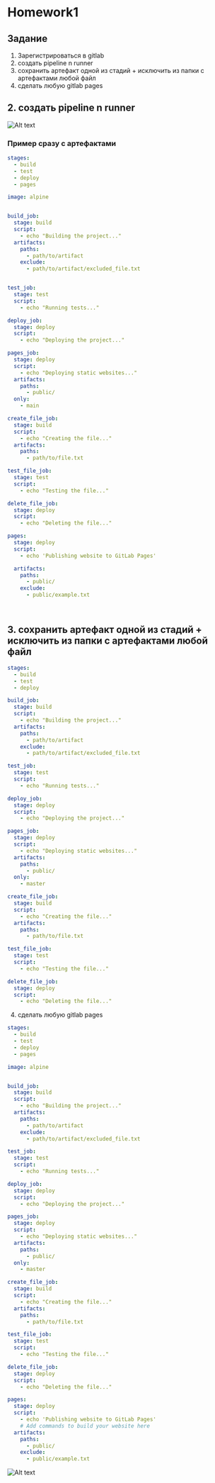 # Homework1

## Задание
1. Зарегистрироваться в gitlab
2. создать pipeline n runner
3. сохранить артефакт одной из стадий + исключить из папки с артефактами любой файл 
4. сделать любую gitlab pages

## 2. создать pipeline n runner

![Alt text](<fotos/Снимок экрана_1.png>)

### Пример сразу с артефактами
```yaml
stages:
  - build
  - test
  - deploy
  - pages

image: alpine


build_job:
  stage: build
  script:
    - echo "Building the project..."
  artifacts:
    paths:
      - path/to/artifact
    exclude:
      - path/to/artifact/excluded_file.txt


test_job:
  stage: test
  script:
    - echo "Running tests..."

deploy_job:
  stage: deploy
  script:
    - echo "Deploying the project..."

pages_job:
  stage: deploy
  script:
    - echo "Deploying static websites..."
  artifacts:
    paths:
      - public/
  only:
    - main

create_file_job:
  stage: build
  script:
    - echo "Creating the file..."
  artifacts:
    paths:
      - path/to/file.txt

test_file_job:
  stage: test
  script:
    - echo "Testing the file..."

delete_file_job:
  stage: deploy
  script:
    - echo "Deleting the file..."

pages:
  stage: deploy
  script:
    - echo 'Publishing website to GitLab Pages'

  artifacts:
    paths:
      - public/
    exclude:
      - public/example.txt




```


## 3. сохранить артефакт одной из стадий + исключить из папки с артефактами любой файл 

```yaml
stages:
  - build
  - test
  - deploy

build_job:
  stage: build
  script:
    - echo "Building the project..."
  artifacts:
    paths:
      - path/to/artifact
    exclude:
      - path/to/artifact/excluded_file.txt

test_job:
  stage: test
  script:
    - echo "Running tests..."

deploy_job:
  stage: deploy
  script:
    - echo "Deploying the project..."

pages_job:
  stage: deploy
  script:
    - echo "Deploying static websites..."
  artifacts:
    paths:
      - public/
  only:
    - master

create_file_job:
  stage: build
  script:
    - echo "Creating the file..."
  artifacts:
    paths:
      - path/to/file.txt

test_file_job:
  stage: test
  script:
    - echo "Testing the file..."

delete_file_job:
  stage: deploy
  script:
    - echo "Deleting the file..."

```

4. сделать любую gitlab pages

```yaml
stages:
  - build
  - test
  - deploy
  - pages

image: alpine


build_job:
  stage: build
  script:
    - echo "Building the project..."
  artifacts:
    paths:
      - path/to/artifact
    exclude:
      - path/to/artifact/excluded_file.txt

test_job:
  stage: test
  script:
    - echo "Running tests..."

deploy_job:
  stage: deploy
  script:
    - echo "Deploying the project..."

pages_job:
  stage: deploy
  script:
    - echo "Deploying static websites..."
  artifacts:
    paths:
      - public/
  only:
    - master

create_file_job:
  stage: build
  script:
    - echo "Creating the file..."
  artifacts:
    paths:
      - path/to/file.txt

test_file_job:
  stage: test
  script:
    - echo "Testing the file..."

delete_file_job:
  stage: deploy
  script:
    - echo "Deleting the file..."

pages:
  stage: deploy
  script:
    - echo 'Publishing website to GitLab Pages'
    # Add commands to build your website here
  artifacts:
    paths:
      - public/
    exclude:
      - public/example.txt

```



![Alt text](<fotos/Снимок экрана 2023-12-13 в 18.15.13.png>)
